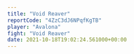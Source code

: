 ```yaml
---
title: "Void Reaver"
reportCode: "4ZzC3dJ6NPqfKgTB"
player: "Avalona"
fight: "Void Reaver"
date: 2021-10-18T19:02:24.561000+00:00
---
```

